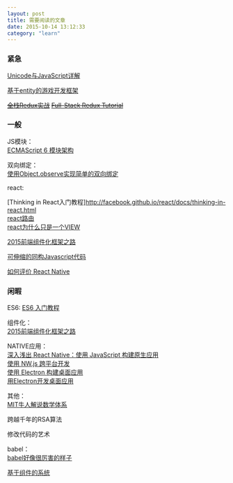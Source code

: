 ```yaml
---
layout: post
title: 需要阅读的文章
date: 2015-10-14 13:12:33
category: "learn"
--- 
```


###  紧急
[Unicode与JavaScript详解](http://www.ruanyifeng.com/blog/2014/12/unicode.html)  

[基于entity的游戏开发框架](http://blog.csdn.net/aisajiajiao/article/details/19011259)  


<del>[全栈Redux实战](http://blog.kazaff.me/2015/10/08/%5B%E8%AF%91%5D%E5%85%A8%E6%A0%88Redux%E5%AE%9E%E6%88%98/?hmsr=toutiao.io&utm_medium=toutiao.io&utm_source=toutiao.io)</del>
<del>[Full-Stack Redux Tutorial](http://teropa.info/blog/2015/09/10/full-stack-redux-tutorial.html)</del>

###  一般

JS模块：  
[ECMAScript 6 模块架构](http://zhuanlan.zhihu.com/FrontendMagazine/20238288)

双向绑定：  
[使用Object.observe实现简单的双向绑定](http://zhuanlan.zhihu.com/FrontendMagazine/20047033)

react:  

[Thinking in React入门教程]http://facebook.github.io/react/docs/thinking-in-react.html  
[react路由](https://github.com/rackt/react-router)  
[react为什么只是一个VIEW](http://rauchg.com/2015/pure-ui/)

[2015前端组件化框架之路](https://github.com/xufei/blog/issues/19)

[可伸缩的同构Javascript代码](http://efe.baidu.com/blog/isomorphic/)

[如何评价 React Native](http://www.zhihu.com/question/27852694)


###  闲暇

ES6:
[ES6 入门教程](http://es6.ruanyifeng.com/#docs/number)

组件化：  
[2015前端组件化框架之路](https://github.com/xufei/blog/issues/19)

NATIVE应用：  
[深入浅出 React Native：使用 JavaScript 构建原生应用](http://zhuanlan.zhihu.com/FrontendMagazine/19996445)  
[使用 NW.js 跨平台开发](http://zhuanlan.zhihu.com/FrontendMagazine/20070166)  
[使用 Electron 构建桌面应用](http://zhuanlan.zhihu.com/FrontendMagazine/20225295)  
[用Electron开发桌面应用](http://get.ftqq.com/7870.get/)  

其他：  
[MIT牛人解说数学体系](http://www.penglixun.com/study/science/mit_math_system.html?hmsr=toutiao.io&utm_medium=toutiao.io&utm_source=toutiao.io)  

跨越千年的RSA算法

修改代码的艺术

babel：  
[babel好像很厉害的样子](http://babeljs.io)  

[基于组件的系统](http://entity-systems.wikidot.com/)


